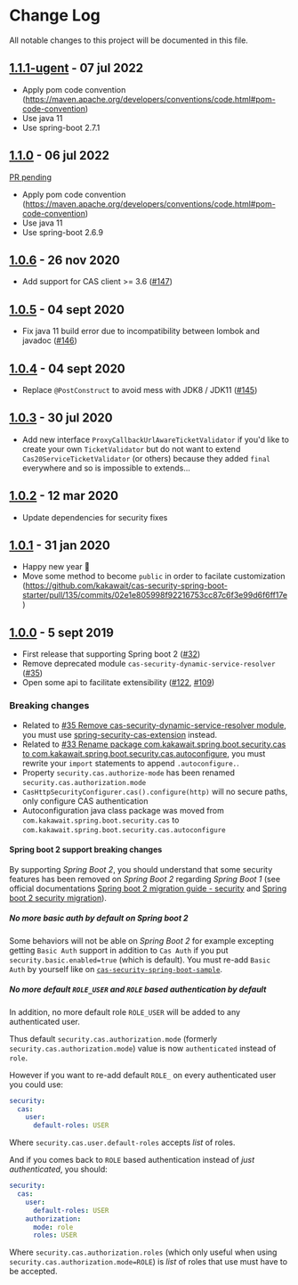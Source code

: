 # Change Log

All notable changes to this project will be documented in this file.

## [1.1.1-ugent](https://github.com/kakawait/cas-security-spring-boot-starter/milestone/22) - 07 jul 2022

- Apply pom code convention (https://maven.apache.org/developers/conventions/code.html#pom-code-convention)
- Use java 11
- Use spring-boot 2.7.1

## [1.1.0](https://github.com/kakawait/cas-security-spring-boot-starter/milestone/22) - 06 jul 2022

[PR pending](https://github.com/kakawait/cas-security-spring-boot-starter/pull/163)

- Apply pom code convention (https://maven.apache.org/developers/conventions/code.html#pom-code-convention)
- Use java 11
- Use spring-boot 2.6.9

## [1.0.6](https://github.com/kakawait/cas-security-spring-boot-starter/milestone/28) - 26 nov 2020

- Add support for CAS client >= 3.6 ([#147](https://github.com/kakawait/cas-security-spring-boot-starter/issues/147))

## [1.0.5](https://github.com/kakawait/cas-security-spring-boot-starter/milestone/28) - 04 sept 2020

- Fix java 11 build error due to incompatibility between lombok and javadoc ([#146](https://github.com/kakawait/cas-security-spring-boot-starter/issues/146))

## [1.0.4](https://github.com/kakawait/cas-security-spring-boot-starter/milestone/27) - 04 sept 2020

- Replace `@PostConstruct` to avoid mess with JDK8 / JDK11 ([#145](https://github.com/kakawait/cas-security-spring-boot-starter/issues/145))

## [1.0.3](https://github.com/kakawait/cas-security-spring-boot-starter/milestone/26) - 30 jul 2020

- Add new interface `ProxyCallbackUrlAwareTicketValidator` if you'd like to create your own `TicketValidator` but do not
want to extend `Cas20ServiceTicketValidator` (or others) because they added `final` everywhere and so is impossible
to extends...

## [1.0.2](https://github.com/kakawait/cas-security-spring-boot-starter/milestone/25) - 12 mar 2020

- Update dependencies for security fixes

## [1.0.1](https://github.com/kakawait/cas-security-spring-boot-starter/milestone/24) - 31 jan 2020

- Happy new year :tada:
- Move some method to become `public` in order to facilate customization (https://github.com/kakawait/cas-security-spring-boot-starter/pull/135/commits/02e1e805998f92216753cc87c6f3e99d6f6ff17e)

## [1.0.0](https://github.com/kakawait/cas-security-spring-boot-starter/milestone/9) - 5 sept 2019

- First release that supporting Spring boot 2 ([#32](https://github.com/kakawait/cas-security-spring-boot-starter/issues/32))
- Remove deprecated module `cas-security-dynamic-service-resolver` ([#35](https://github.com/kakawait/cas-security-spring-boot-starter/issues/35))
- Open some api to facilitate extensibility ([#122](https://github.com/kakawait/cas-security-spring-boot-starter/pull/122), [#109](https://github.com/kakawait/cas-security-spring-boot-starter/pull/109))

### Breaking changes

- Related to [#35 Remove cas-security-dynamic-service-resolver module](https://github.com/kakawait/cas-security-spring-boot-starter/issues/35), you must use [spring-security-cas-extension](https://github.com/kakawait/cas-security-spring-boot-starter/tree/master/spring-security-cas-extension) instead.
- Related to [#33
Rename package com.kakawait.spring.boot.security.cas to com.kakawait.spring.boot.security.cas.autoconfigure](https://github.com/kakawait/cas-security-spring-boot-starter/issues/33), you must rewrite your `import` statements to append `.autoconfigure.`.
- Property `security.cas.authorize-mode` has been renamed `security.cas.authorization.mode`
- `CasHttpSecurityConfigurer.cas().configure(http)` will no secure paths, only configure CAS authentication
- Autoconfiguration java class package was moved from `com.kakawait.spring.boot.security.cas` to `com.kakawait.spring.boot.security.cas.autoconfigure`

#### Spring boot 2 support breaking changes

By supporting _Spring Boot 2_, you should understand that some security features has been removed on _Spring Boot 2_ regarding _Spring Boot 1_ (see official documentations [Spring boot 2 migration guide - security](https://github.com/spring-projects/spring-boot/wiki/Spring-Boot-2.0-Migration-Guide#security) and [Spring boot 2 security migration](https://github.com/spring-projects/spring-boot/wiki/Spring-Boot-Security-2.0)).

##### No more basic auth by default on Spring boot 2

Some behaviors will not be able on _Spring Boot 2_ for example excepting getting `Basic Auth` support in addition to `Cas Auth` if you put `security.basic.enabled=true` (which is default). You must re-add `Basic Auth` by yourself like on [`cas-security-spring-boot-sample`](https://github.com/kakawait/cas-security-spring-boot-starter/blob/develop/cas-security-spring-boot-sample/src/main/java/com/kakawait/sample/CasSecuritySpringBootSampleApplication.java#L157).

##### No more default `ROLE_USER` and `ROLE` based authentication by default

In addition, no more default role `ROLE_USER` will be added to any authenticated user.

Thus default `security.cas.authorization.mode` (formerly `security.cas.authorization.mode`) value is now `authenticated` instead of `role`.

However if you want to re-add default `ROLE_` on every authenticated user you could use:

```yml
security:
  cas:
    user:
      default-roles: USER
```

Where `security.cas.user.default-roles` accepts _list_ of roles.

And if you comes back to `ROLE` based authentication instead of _just authenticated_, you should:

```yml
security:
  cas:
    user:
      default-roles: USER
    authorization:
      mode: role
      roles: USER
```

Where `security.cas.authorization.roles` (which only useful when using `security.cas.authorization.mode=ROLE`) is _list_ of roles that use must have to be accepted.
